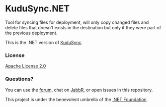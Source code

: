 KuduSync.NET
============

Tool for syncing files for deployment, will only copy changed files and delete files that doesn't exists in the destination but only if they were part of the previous deployment.

This is the .NET version of [KuduSync](https://github.com/projectkudu/KuduSync).

### License

[Apache License 2.0](https://github.com/projectkudu/KuduSync.NET/blob/master/LICENSE.txt)


### Questions?

You can use the [forum](http://social.msdn.microsoft.com/Forums/en-US/azuregit/threads), chat on [JabbR](https://jabbr.net/#/rooms/kudu), or open issues in this repository.

This project is under the benevolent umbrella of the [.NET Foundation](http://www.dotnetfoundation.org/).
